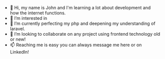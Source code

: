 - 👋 Hi, my name is John and I'm learning a lot about development and how the internet functions.
- 👀 I’m interested in 
- 🌱 I’m currently perfecting my php and deepening my understanding of laravel.
- 💞️ I’m looking to collaborate on any project using frontend technology old or new!
- 📫 Reaching me is easy you can always message me here or on LinkedIn!

<!---
jonathanranchin/jonathanranchin is a ✨ special ✨ repository because its `README.md` (this file) appears on your GitHub profile.
You can click the Preview link to take a look at your changes.
--->
